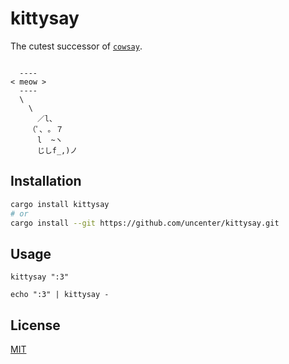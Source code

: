 # kittysay

The cutest successor of [`cowsay`](https://en.wikipedia.org/wiki/Cowsay).

```

  ----
< meow >
  ----
  \
    \
      ／l、
    （ﾟ､ ｡ ７
      l  ~ヽ
      じしf_,)ノ

```

## Installation

```sh
cargo install kittysay
# or
cargo install --git https://github.com/uncenter/kittysay.git
```

## Usage

```
kittysay ":3"

echo ":3" | kittysay -
```

## License

[MIT](LICENSE)
